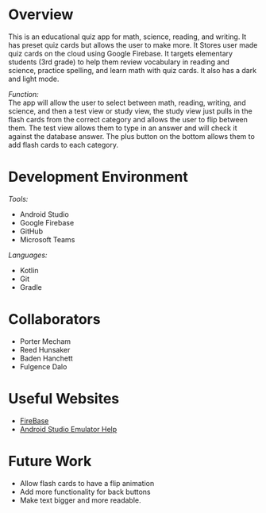 # Overview
This is an educational quiz app for math, science, reading, and writing. It has preset quiz cards 
but allows the user to make more. It Stores user made quiz cards on the cloud using Google Firebase. 
It targets elementary students (3rd grade) to help them review vocabulary in reading and science, 
practice spelling, and learn math with quiz cards. It also has a dark and light mode. 

*Function:*  
The app will allow the user to select between math, reading, writing, and science, and then a test
view or study view, the study view just pulls in the flash cards from the correct category and allows
the user to flip between them. The test view allows them to type in an answer and will check it against 
the database answer. The plus button on the bottom allows them to add flash cards to each category.

# Development Environment

*Tools:* 
* Android Studio
* Google Firebase
* GitHub
* Microsoft Teams

*Languages:*  
* Kotlin 
* Git
* Gradle

# Collaborators

* Porter Mecham
* Reed Hunsaker
* Baden Hanchett
* Fulgence Dalo 

# Useful Websites
* [FireBase](https://firebase.google.com/docs?authuser=0)
* [Android Studio Emulator Help](https://androidstudio.googleblog.com/2020/12/android-emulator-apple-silicon-preview.html)

# Future Work

* Allow flash cards to have a flip animation 
* Add more functionality for back buttons
* Make text bigger and more readable. 